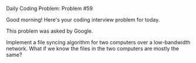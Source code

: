 Daily Coding Problem: Problem #59

Good morning! Here's your coding interview problem for today.

This problem was asked by Google.

Implement a file syncing algorithm for two computers over a low-bandwidth network. What if we know the files in the two computers are mostly the same?